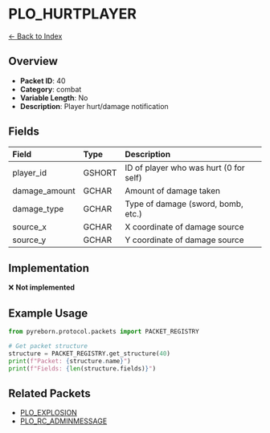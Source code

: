 # PLO_HURTPLAYER

[← Back to Index](../index.md)

## Overview

- **Packet ID**: 40
- **Category**: combat
- **Variable Length**: No
- **Description**: Player hurt/damage notification

## Fields

| Field | Type | Description |
|:------|:-----|:------------|
| player_id | GSHORT | ID of player who was hurt (0 for self) |
| damage_amount | GCHAR | Amount of damage taken |
| damage_type | GCHAR | Type of damage (sword, bomb, etc.) |
| source_x | GCHAR | X coordinate of damage source |
| source_y | GCHAR | Y coordinate of damage source |

## Implementation

❌ **Not implemented**

## Example Usage

```python
from pyreborn.protocol.packets import PACKET_REGISTRY

# Get packet structure
structure = PACKET_REGISTRY.get_structure(40)
print(f"Packet: {structure.name}")
print(f"Fields: {len(structure.fields)}")
```

## Related Packets

- [PLO_EXPLOSION](PLO_EXPLOSION.md)
- [PLO_RC_ADMINMESSAGE](PLO_RC_ADMINMESSAGE.md)
